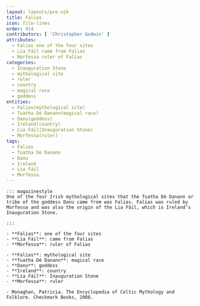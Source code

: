 ```yaml
---
layout: layouts/pce.njk
title: Falias
icon: file-lines
order: 914
contributors: [ 'Christopher Godwin' ]
attributes:
  - Falias one of the four sites
  - Lia Fáil came from Falias
  - Morfessa ruler of Falias
categories:
  - Inauguration Stone
  - mythological site
  - ruler
  - country
  - magical race
  - goddess
entities:
  - Falias(mythological site)
  - Tuatha Dé Danann(magical race)
  - Danu(goddess)
  - Ireland(country)
  - Lia Fáil(Inauguration Stone)
  - Morfessa(ruler)
tags:
  - Falias
  - Tuatha Dé Danann
  - Danu
  - Ireland
  - Lia Fáil
  - Morfessa
---
```

``` tab [group1:Info]
::: magazinestyle
One of the four Irish mythological sites that the Tuatha Dé Danann or tribe of the goddess Danu came from was Falias. Falias was ruled by Morfessa and was also the origin of the Lia Fáil, which is Ireland’s Inauguration Stone.

:::
```
``` tab [group1:Attributes]
- **Falias**: one of the four sites
- **Lia Fáil**: came from Falias
- **Morfessa**: ruler of Falias
```
``` tab [group1:Entities]
- **Falias**: mythological site
- **Tuatha Dé Danann**: magical race
- **Danu**: goddess
- **Ireland**: country
- **Lia Fáil**: Inauguration Stone
- **Morfessa**: ruler
```
``` tab [group1:Sources]
- Monaghan, Patricia. The Encyclopedia of Celtic Mythology and Folklore. Checkmark Books, 2008.
```
